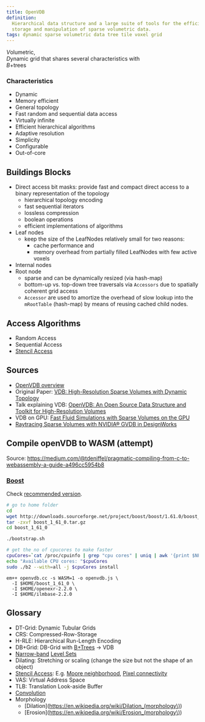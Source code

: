 ```yaml
---
title: OpenVDB
definition:
  Hierarchical data structure and a large suite of tools for the efficient
  storage and manipulation of sparse volumetric data.
tags: dynamic sparse volumetric data tree tile voxel grid
---
```


*V*olumetric,  
*D*ynamic grid that shares several characteristics with  
_B_+trees

### Characteristics

- Dynamic
- Memory efficient
- General topology
- Fast random and sequential data access
- Virtually infinite
- Efficient hierarchical algorithms
- Adaptive resolution
- Simplicity
- Configurable
- Out-of-core

## Buildings Blocks

- Direct access bit masks: provide fast and compact direct access to a binary
  representation of the topology
  - hierarchical topology encoding
  - fast sequential iterators
  - lossless compression
  - boolean operations
  - efficient implementations of algorithms
- Leaf nodes
  - keep the size of the LeafNodes relatively small for two reasons:
    - cache performance and
    - memory overhead from partially filled LeafNodes with few active voxels
- Internal nodes
- Root node
  - sparse and can be dynamically resized (via hash-map)
  - bottom-up vs. top-down tree traversals via `Accessors` due to spatially
    coherent grid access
  - `Accessor` are used to amortize the overhead of slow lookup into the
    `mRootTable` (hash-map) by means of reusing cached child nodes.

## Access Algorithms

- Random Access
- Sequential Access
- [Stencil Access](https://en.wikipedia.org/wiki/Stencil_code)

## Sources

- [OpenVDB overview](https://www.openvdb.org/documentation/doxygen/overview.html)
- Original Paper:
  [VDB: High-Resolution Sparse Volumes with Dynamic Topology](http://www.museth.org/Ken/Publications_files/Museth_TOG13.pdf)
- Talk explaining VDB:
  [OpenVDB: An Open Source Data Structure and Toolkit for High-Resolution Volumes](https://youtu.be/7hUH92xwODg)
- VDB on GPU:
  [Fast Fluid Simulations with Sparse Volumes on the GPU](https://www.researchgate.net/publication/325488464_Fast_Fluid_Simulations_with_Sparse_Volumes_on_the_GPU)
- [Raytracing Sparse Volumes with NVIDIA® GVDB in DesignWorks](https://developer.nvidia.com/sites/default/files/akamai/designworks/docs/GVDB_TechnicalTalk_Siggraph2016.pdf)

## Compile openVDB to WASM (attempt)

Source:
https://medium.com/@tdeniffel/pragmatic-compiling-from-c-to-webassembly-a-guide-a496cc5954b8

### [Boost](https://stackoverflow.com/a/51924884/3731530)

Check
[recommended version](https://www.openvdb.org/documentation/doxygen/dependencies.html#depDependencyTable).

```bash
# go to home folder
cd
wget http://downloads.sourceforge.net/project/boost/boost/1.61.0/boost_1_54_0.tar.gz
tar -zxvf boost_1_61_0.tar.gz
cd boost_1_61_0

./bootstrap.sh

# get the no of cpucores to make faster
cpuCores=`cat /proc/cpuinfo | grep "cpu cores" | uniq | awk '{print $NF}'`
echo "Available CPU cores: "$cpuCores
sudo ./b2 --with=all -j $cpuCores install
```

```
em++ openvdb.cc -s WASM=1 -o openvdb.js \
  -I $HOME/boost_1_61_0 \
  -I $HOME/openexr-2.2.0 \
  -I $HOME/ilmbase-2.2.0
```

## Glossary

- DT-Grid: Dynamic Tubular Grids
- CRS: Compressed-Row-Storage
- H-RLE: Hierarchical Run-Length Encoding
- DB+Grid: DB-Grid with [B+Trees](https://en.wikipedia.org/wiki/B%2B_tree) → VDB
- [Narrow-band](<https://en.wikipedia.org/wiki/Level_set_(data_structures)#Narrow_band>)
  [Level Sets](https://en.wikipedia.org/wiki/Level_set)
- Dilating: Stretching or scaling (change the size but not the shape of an
  object)
- [Stencil Access](https://en.wikipedia.org/wiki/Stencil_code): E.g.
  [Moore neighborhood](https://en.wikipedia.org/wiki/Moore_neighborhood),
  [Pixel connectivity](https://en.wikipedia.org/wiki/Pixel_connectivity)
- VAS: Virtual Address Space
- TLB: Translation Look-aside Buffer
- [Convolution](https://en.wikipedia.org/wiki/Convolution)
- Morphology
  - [Dilation](https://en.wikipedia.org/wiki/Dilation_(morphology\))
  - [Erosion](https://en.wikipedia.org/wiki/Erosion_(morphology\))
